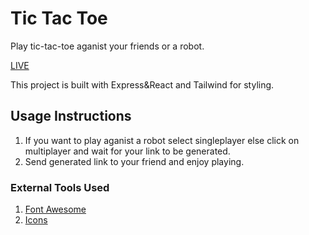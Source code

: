 # Tic Tac Toe

Play tic-tac-toe aganist your friends or a robot.

[LIVE](dasdsadasdsas/)

This project is built with Express&React and Tailwind for styling.

## Usage Instructions

1. If you want to play aganist a robot select singleplayer else click on multiplayer and wait for your link to be generated.
2. Send generated link to your friend and enjoy playing.

### External Tools Used

1. [Font Awesome](https://fontawesome.com/)
2. [Icons](https://www.flaticon.com/)
